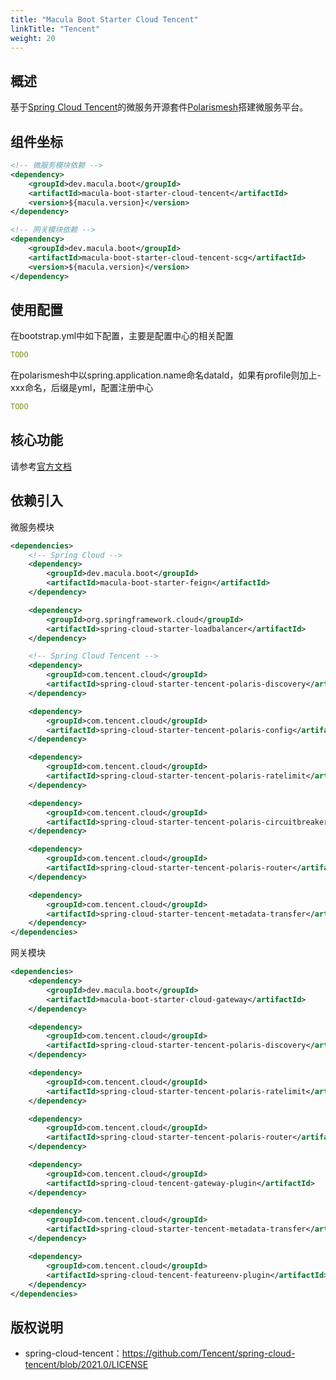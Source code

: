 ```yaml
---
title: "Macula Boot Starter Cloud Tencent"
linkTitle: "Tencent"
weight: 20
---
```


## 概述

基于[Spring Cloud Tencent](https://github.com/tencent/spring-cloud-tencent)的微服务开源套件[Polarismesh](https://polarismesh.cn/)搭建微服务平台。

## 组件坐标

```xml
<!-- 微服务模块依赖 -->
<dependency>
    <groupId>dev.macula.boot</groupId>
    <artifactId>macula-boot-starter-cloud-tencent</artifactId>
    <version>${macula.version}</version>
</dependency>

<!-- 网关模块依赖 -->
<dependency>
    <groupId>dev.macula.boot</groupId>
    <artifactId>macula-boot-starter-cloud-tencent-scg</artifactId>
    <version>${macula.version}</version>
</dependency>
```



## 使用配置

在bootstrap.yml中如下配置，主要是配置中心的相关配置

```yaml
TODO
```

在polarismesh中以spring.application.name命名dataId，如果有profile则加上-xxx命名，后缀是yml，配置注册中心

```yaml
TODO
```



## 核心功能

请参考[官方文档](https://github.com/tencent/spring-cloud-tencent)



## 依赖引入

微服务模块

```xml
<dependencies>
    <!-- Spring Cloud -->
    <dependency>
        <groupId>dev.macula.boot</groupId>
        <artifactId>macula-boot-starter-feign</artifactId>
    </dependency>

    <dependency>
        <groupId>org.springframework.cloud</groupId>
        <artifactId>spring-cloud-starter-loadbalancer</artifactId>
    </dependency>

    <!-- Spring Cloud Tencent -->
    <dependency>
        <groupId>com.tencent.cloud</groupId>
        <artifactId>spring-cloud-starter-tencent-polaris-discovery</artifactId>
    </dependency>

    <dependency>
        <groupId>com.tencent.cloud</groupId>
        <artifactId>spring-cloud-starter-tencent-polaris-config</artifactId>
    </dependency>

    <dependency>
        <groupId>com.tencent.cloud</groupId>
        <artifactId>spring-cloud-starter-tencent-polaris-ratelimit</artifactId>
    </dependency>

    <dependency>
        <groupId>com.tencent.cloud</groupId>
        <artifactId>spring-cloud-starter-tencent-polaris-circuitbreaker</artifactId>
    </dependency>

    <dependency>
        <groupId>com.tencent.cloud</groupId>
        <artifactId>spring-cloud-starter-tencent-polaris-router</artifactId>
    </dependency>

    <dependency>
        <groupId>com.tencent.cloud</groupId>
        <artifactId>spring-cloud-starter-tencent-metadata-transfer</artifactId>
    </dependency>
</dependencies>
```

网关模块

```xml
<dependencies>
    <dependency>
        <groupId>dev.macula.boot</groupId>
        <artifactId>macula-boot-starter-cloud-gateway</artifactId>
    </dependency>

    <dependency>
        <groupId>com.tencent.cloud</groupId>
        <artifactId>spring-cloud-starter-tencent-polaris-discovery</artifactId>
    </dependency>

    <dependency>
        <groupId>com.tencent.cloud</groupId>
        <artifactId>spring-cloud-starter-tencent-polaris-ratelimit</artifactId>
    </dependency>

    <dependency>
        <groupId>com.tencent.cloud</groupId>
        <artifactId>spring-cloud-starter-tencent-polaris-router</artifactId>
    </dependency>

    <dependency>
        <groupId>com.tencent.cloud</groupId>
        <artifactId>spring-cloud-tencent-gateway-plugin</artifactId>
    </dependency>

    <dependency>
        <groupId>com.tencent.cloud</groupId>
        <artifactId>spring-cloud-starter-tencent-metadata-transfer</artifactId>
    </dependency>

    <dependency>
        <groupId>com.tencent.cloud</groupId>
        <artifactId>spring-cloud-tencent-featureenv-plugin</artifactId>
    </dependency>
</dependencies>
```



## 版权说明

- spring-cloud-tencent：https://github.com/Tencent/spring-cloud-tencent/blob/2021.0/LICENSE